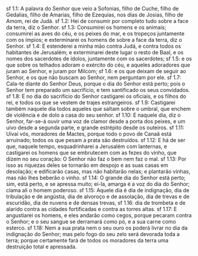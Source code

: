 sf 1.1: A palavra do Senhor que veio a Sofonias, filho de Cuche, filho de Gedalias, filho de Amarias, filho de Ezequias, nos dias de Josias, filho de Amom, rei de Judá.
sf 1.2: Hei de consumir por completo tudo sobre a face da terra, diz o Senhor.
sf 1.3: Consumirei os homens e os animais; consumirei as aves do céu, e os peixes do mar, e os tropeços juntamente com os ímpios; e exterminarei os homens de sobre a face da terra, diz o Senhor.
sf 1.4: E estenderei a minha mão contra Judá, e contra todos os habitantes de Jerusalém; e exterminarei deste lugar o resto de Baal, e os nomes dos sacerdotes de ídolos, juntamente com os sacerdotes;
sf 1.5: e os que sobre os telhados adoram o exército do céu, e aqueles adoradores que juram ao Senhor, e juram por Milcom;
sf 1.6: e os que deixam de seguir ao Senhor, e os que não buscam ao Senhor, nem perguntam por ele.
sf 1.7: Cala-te diante do Senhor Deus, porque o dia do Senhor está perto; pois o Senhor tem preparado um sacrifício, e tem santificado os seus convidados.
sf 1.8: E no dia do sacrifício do Senhor castigarei os oficiais, e os filhos do rei, e todos os que se vestem de trajes estrangeiros.
sf 1.9: Castigarei também naquele dia todos aqueles que saltam sobre o umbral, que enchem de violência e de dolo a casa do seu senhor.
sf 1.10: E naquele dia, diz o Senhor, far-se-á ouvir uma voz de clamor desde a porta dos peixes, e um uivo desde a segunda parte, e grande estrépito desde os outeiros.
sf 1.11: Uivai vós, moradores de Mactes, porque todo o povo de Canaã está arruinado; todos os que pesam a prata são destruídos.
sf 1.12: E há de ser que, naquele tempo, esquadrinharei a Jerusalém com lanternas, e castigarei os homens que se embrutecem com as fezes do vinho, que dizem no seu coração: O Senhor não faz o bem nem faz o mal.
sf 1.13: Por isso as riquezas deles se tornarão em despojo e as suas casas em desolação; e edificarão casas, mas não habitarão nelas; e plantarão vinhas, mas não lhes beberão o vinho.
sf 1.14: O grande dia do Senhor está perto; sim, está perto, e se apressa muito; ei-la, amarga é a voz do dia do Senhor; clama ali o homem poderoso.
sf 1.15: Aquele dia é dia de indignação, dia de tribulação e de angústia, dia de alvoroço e de assolação, dia de trevas e de escuridão, dia de nuvens e de densas trevas,
sf 1.16: dia de trombeta e de alarido contra as cidades fortificadas e contra as torres altas.
sf 1.17: E angustiarei os homens, e eles andarão como cegos, porque pecaram contra o Senhor; e o seu sangue se derramará como pó, e a sua carne como esterco.
sf 1.18: Nem a sua prata nem o seu ouro os poderá livrar no dia da indignação do Senhor; mas pelo fogo do seu zelo será devorada toda a terra; porque certamente fará de todos os moradores da terra uma destruição total e apressada.
